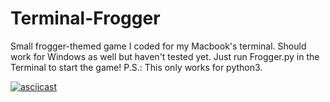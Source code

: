 # Terminal-Frogger
Small frogger-themed game I coded for my Macbook's terminal. Should work for Windows as well but haven't tested yet. Just run Frogger.py in the Terminal to start the game! P.S.: This only works for python3.

[![asciicast](https://asciinema.org/a/zS5dHHiX3TahTpQUznsObDtAp.svg)](https://asciinema.org/a/zS5dHHiX3TahTpQUznsObDtAp)
